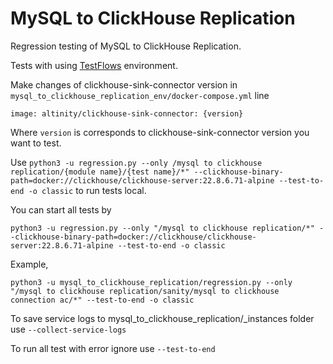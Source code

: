 # MySQL to ClickHouse Replication

Regression testing of MySQL to ClickHouse Replication.

Tests with using [TestFlows](https://testflows.com/) environment.

Make changes of clickhouse-sink-connector version in `mysql_to_clickhouse_replication_env/docker-compose.yml`
line
```commandline
image: altinity/clickhouse-sink-connector: {version}
```

Where `version` is corresponds to clickhouse-sink-connector version you want to test.

Use 
`python3 -u regression.py --only /mysql to clickhouse replication/{module name}/{test name}/*" --clickhouse-binary-path=docker://clickhouse/clickhouse-server:22.8.6.71-alpine --test-to-end -o classic`
to run tests local.

You can start all tests by 

`python3 -u regression.py --only "/mysql to clickhouse replication/*" --clickhouse-binary-path=docker://clickhouse/clickhouse-server:22.8.6.71-alpine --test-to-end -o classic`

Example,

```commandline
python3 -u mysql_to_clickhouse_replication/regression.py --only "/mysql to clickhouse replication/sanity/mysql to clickhouse connection ac/*" --test-to-end -o classic

```

To save service logs to mysql_to_clickhouse_replication/_instances folder use `--collect-service-logs`

To run all test with error ignore use `--test-to-end`
